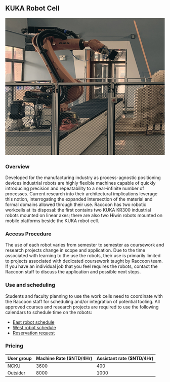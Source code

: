## KUKA Robot Cell
![KUKA Robot Cell](/assets/img/hardware/kuka_kr300_west.jpg)
### Overview
Developed for the manufacturing industry as process-agnostic positioning devices industrial robots are highly flexible machines capable of quickly introducing precision and repeatability to a near-infinite number of processes. Current research into their architectural implications leverage this notion, interrogating the expanded intersection of the material and formal domains allowed through their use. Raccoon has two robotic workcells at its disposal: the first contains two KUKA KR300 industrial robots mounted on linear axes; there are also two Hiwin robots mounted on mobile platforms beside the KUKA robot cell.

### Access Procedure
The use of each robot varies from semester to semester as coursework and research projects change in scope and application. Due to the time associated with learning to the use the robots, their use is primarily limited to projects associated with dedicated coursework taught by Raccoon team. If you have an individual job that you feel requires the robots, contact the Raccoon staff to discuss the application and possible next steps.

### Use and scheduling
Students and faculty planning to use the work cells need to coordinate with the Raccoon staff for scheduling and/or integration of potential tooling. All approved courses and research projects are required to use the following calendars to schedule time on the robots:
* [East robot schedule](https://calendar.google.com/calendar/u/0/embed?src=c_ts4eu8j65cggbhnt1vfvhhq5cg@group.calendar.google.com&ctz=Asia/Taipei)
* [West robot schedule](https://calendar.google.com/calendar/u/0/embed?src=c_6dqkotq72h5r5onp2i2tvee8jk@group.calendar.google.com&ctz=Asia/Taipei)
* [Reservation request](https://docs.google.com/forms/d/e/1FAIpQLSd6UzA2WbX7OkTVvDmLnoguLpXOh4YjRaojqegkJvUiVWt68w/viewform)

### Pricing
| User group | Machine Rate ($NTD/4Hr) | Assistant rate ($NTD/4Hr) |
| ---------- | ----------------------- | ------------------------- |
| NCKU       | 3600                    | 400                       |
| Outsider   | 8000                    | 1000                      |